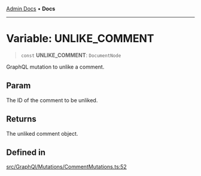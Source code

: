 [Admin Docs](/) • **Docs**

***

# Variable: UNLIKE\_COMMENT

> `const` **UNLIKE\_COMMENT**: `DocumentNode`

GraphQL mutation to unlike a comment.

## Param

The ID of the comment to be unliked.

## Returns

The unliked comment object.

## Defined in

[src/GraphQl/Mutations/CommentMutations.ts:52](https://github.com/PalisadoesFoundation/talawa-admin/blob/main/src/GraphQl/Mutations/CommentMutations.ts#L52)
